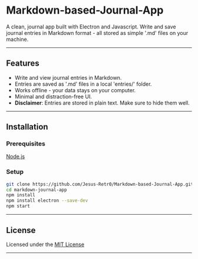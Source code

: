 # Markdown-based-Journal-App
A clean, journal app built with Electron and Javascript. Write and save journal entries in Markdown format - all stored as simple '.md' files on your machine.

---

## Features
- Write and view journal entries in Markdown.
- Entries are saved as '.md' files in a local 'entries/' folder.
- Works offline - your data stays on your computer.
- Minimal and distraction-free UI.
- **Disclaimer**: Entries are stored in plain text. Make sure to hide them well.

---

## Installation
### Prerequisites
[Node.js](https://nodejs.org/)

### Setup

```bash
git clone https://github.com/Jesus-Retr0/Markdown-based-Journal-App.git
cd markdown-journal-app
npm install
npm install electron --save-dev
npm start
```
---

## License

Licensed under the [MIT License](LICENSE)

---
